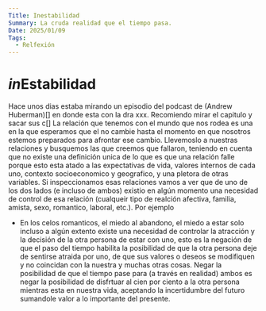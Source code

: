 ```yaml
---
Title: Inestabilidad
Summary: La cruda realidad que el tiempo pasa.
Date: 2025/01/09
Tags:
  - Relfexión
---
```


# *in*Estabilidad

Hace unos dias estaba mirando un episodio del podcast de (Andrew Huberman)[] en donde esta con la dra xxx. Recomiendo mirar el capitulo y sacar sus c[]
La relación que tenemos con el mundo que nos rodea es una en la que esperamos que el no cambie
hasta el momento en que nosotros estemos preparados para afrontar ese cambio.
Llevemoslo a nuestras relaciones y busquemos las que creemos que fallaron, teniendo en cuenta
que no existe una definición unica de lo que es que una relación falle porque esto esta atado
a las expectativas de vida, valores internos de cada uno, contexto socioeconomico y geografico, y una
pletora de otras variables.
Si inspeccionamos esas relaciones vamos a ver que de uno de los dos lados (e incluso de ambos) existio
en algún momento una necesidad de control de esa relación (cualqueir tipo de realción afectiva, familia,
amista, sexo, romantico, laboral, etc.). Por ejemplo

- En los celos romanticos, el miedo al abandono, el miedo a estar solo incluso a algún extento
  existe una necesidad de controlar la atracción y la decisión de
  la otra persona de estar con uno, esto es la negación de que el paso del tiempo habilita la
  posibilidad de que la otra persona deje de sentirse atraida por uno, de que sus valores o deseos
  se modifiquen y no coincidan con la nuestra y muchas otras cosas. Negar la posibilidad de que el
  tiempo pase para (a través en realidad) ambos es negar la posibilidad de disfrtuar al cien por ciento
  a la otra persona mientras esta en nuestra vida, aceptando la incertidumbre del futuro sumandole
  valor a lo importante del presente.

